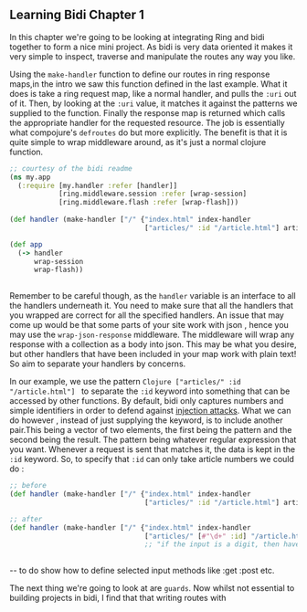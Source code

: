 ## Learning Bidi Chapter 1

In this chapter we're going to be looking at integrating Ring and bidi together to form a nice mini project. As bidi is 
very data oriented it makes it very simple to inspect, traverse and manipulate the routes any way you like. 

Using the `make-handler` function to define our routes in ring response maps,in the intro we saw this function defined in the last example. What it does is take a ring request map, like a normal handler, and pulls the `:uri` out of it. Then, by looking at the `:uri` value, it matches it against the patterns we supplied to the function. Finally the response map is returned which calls the appropriate handler for the requested resource. The job is essentially what compojure's `defroutes` do but more explicitly. The benefit is that it is quite simple to wrap middleware around, as it's just a normal clojure function.  

  ```Clojure
  ;; courtesy of the bidi readme
  (ns my.app
    (:require [my.handler :refer [handler]]
              [ring.middleware.session :refer [wrap-session]
              [ring.middleware.flash :refer [wrap-flash]))
              
  (def handler (make-handler ["/" {"index.html" index-handler
                                   ["articles/" :id "/article.html"] article-handler}]))
  
  (def app
    (-> handler
        wrap-session
        wrap-flash))
                                      
  ```
 
Remember to be careful though, as the `handler` variable is an interface to all the handlers underneath it. You need to make sure that all the handlers that you wrapped are correct for all the specified handlers. An issue that may come up would be that some parts of your site work with json , hence you may use the `wrap-json-response` middleware. The middleware will wrap any response with a collection as a body into json. This may be what you desire, but other handlers that have been included in your map work with plain text! So aim to separate your handlers by concerns. 
 
In our example, we use the pattern ```Clojure ["articles/" :id "/article.html"] ``` to separate the `:id` keyword into something that can be accessed by other functions. By default, bidi only captures numbers and simple identifiers in order to defend against [injection attacks](https://lispcast.com/clojure-web-security/). What we can do however , instead of just supplying the keyword, is to include another pair.This being a vector of two elements, the first being the pattern and the second being the result. The pattern being whatever regular expression that you want. Whenever a request is sent that matches it, the data is kept in the `:id` keyword. So, to specify that `:id` can only take article numbers we could do :

  ```Clojure
  ;; before
  (def handler (make-handler ["/" {"index.html" index-handler
                                   ["articles/" :id "/article.html"] article-handler}]))
  
  ;; after
  (def handler (make-handler ["/" {"index.html" index-handler
                                   ["articles/" [#"\d+" :id] "/article.html"] article-handler}]))
                                   ;; "if the input is a digit, then have the keyword bound to the value"
                                   
  ```
 
 -- to do show how to define selected input methods like :get :post etc.
 
The next thing we're going to look at are `guards`. Now whilst not essential to building projects in bidi, I find that that writing routes with 

